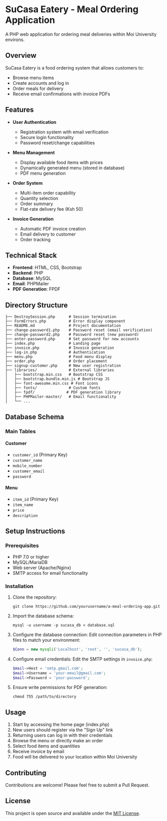 # SuCasa Eatery - Meal Ordering Application

A PHP web application for ordering meal deliveries within Moi University environs.

## Overview

SuCasa Eatery is a food ordering system that allows customers to:
- Browse menu items
- Create accounts and log in
- Order meals for delivery
- Receive email confirmations with invoice PDFs

## Features

- **User Authentication**
  - Registration system with email verification
  - Secure login functionality
  - Password reset/change capabilities

- **Menu Management**
  - Display available food items with prices
  - Dynamically generated menu (stored in database)
  - PDF menu generation

- **Order System**
  - Multi-item order capability 
  - Quantity selection
  - Order summary
  - Flat-rate delivery fee (Ksh 50)

- **Invoice Generation**
  - Automatic PDF invoice creation
  - Email delivery to customer
  - Order tracking

## Technical Stack

- **Frontend**: HTML, CSS, Bootstrap
- **Backend**: PHP
- **Database**: MySQL
- **Email**: PHPMailer
- **PDF Generation**: FPDF

## Directory Structure

```
├── DestroySession.php      # Session termination
├── FormErrors.php          # Error display component
├── README.md               # Project documentation
├── change-password1.php    # Password reset (email verification)
├── change-password2.php    # Password reset (new password)
├── enter-password.php      # Set password for new accounts
├── index.php               # Landing page
├── invoice.php             # Invoice generation
├── log-in.php              # Authentication
├── menu.php                # Food menu display
├── order.php               # Order placement
├── signup-customer.php     # New user registration
├── libraries/              # External libraries
│   ├── bootstrap.min.css   # Bootstrap CSS
│   ├── bootstrap.bundle.min.js # Bootstrap JS
│   ├── font-awesome.min.css # Font icons
│   ├── fonts/              # Custom fonts
│   ├── fpdf/              # PDF generation library
│   ├── PHPMailer-master/   # Email functionality
│   └── ...
```

## Database Schema

### Main Tables

#### Customer
- `customer_id` (Primary Key)
- `customer_name`
- `mobile_number`
- `customer_email`
- `password`

#### Menu
- `item_id` (Primary Key)
- `item_name`
- `price`
- `description`

## Setup Instructions

### Prerequisites
- PHP 7.0 or higher
- MySQL/MariaDB
- Web server (Apache/Nginx)
- SMTP access for email functionality

### Installation

1. Clone the repository:
   ```
   git clone https://github.com/yourusername/a-meal-ordering-app.git
   ```

2. Import the database schema:
   ```
   mysql -u username -p sucasa_db < database.sql
   ```

3. Configure the database connection:
   Edit connection parameters in PHP files to match your environment:
   ```php
   $Conn = new mysqli('Localhost', 'root', '', 'sucasa_db');
   ```

4. Configure email credentials:
   Edit the SMTP settings in `invoice.php`:
   ```php
   $mail->Host = 'smtp.gmail.com';
   $mail->Username = 'your-email@gmail.com';
   $mail->Password = 'your-password';
   ```

5. Ensure write permissions for PDF generation:
   ```
   chmod 755 /path/to/directory
   ```

## Usage

1. Start by accessing the home page (index.php)
2. New users should register via the "Sign Up" link
3. Returning users can log in with their credentials
4. Browse the menu or directly make an order
5. Select food items and quantities
6. Receive invoice by email
7. Food will be delivered to your location within Moi University


## Contributing

Contributions are welcome! Please feel free to submit a Pull Request.

## License

This project is open source and available under the [MIT License](LICENSE).


